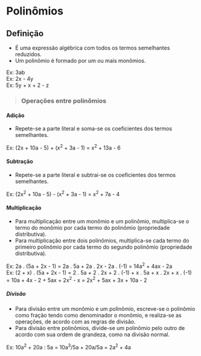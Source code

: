 # Polinômios

## Definição
- É uma expressão algébrica com todos os termos semelhantes reduzidos.
- Um polinômio é formado por um ou mais monômios.

Ex: 3ab    
Ex: 2x - 4y   
Ex: 5y + x + 2 - z  

> ### Operações entre polinômios

#### Adição
- Repete-se a parte literal e soma-se os coeficientes dos termos semelhantes.

Ex: (2x + 10a - 5) + (x<sup>2</sup> + 3a - 1) = x<sup>2</sup> + 13a - 6  

#### Subtração
- Repete-se a parte literal e subtrai-se os coeficientes dos termos semelhantes.

Ex: (2x<sup>2</sup> + 10a - 5) - (x<sup>2</sup> + 3a - 1) = x<sup>2</sup> + 7a - 4

#### Multiplicação
- Para multiplicação entre um monômio e um polinômio, multiplica-se o termo do monômio por cada termo do polinômio (propriedade distributiva).
- Para multiplicação entre dois polinômios, multiplica-se cada termo do primeiro polinômio por cada termo do segundo polinômio (propriedade distributiva).

Ex: 2a . (5a + 2x - 1) = 2a . 5a + 2a . 2x - 2a . (-1) = 14a<sup>2</sup> + 4ax - 2a  
Ex: (2 + x) . (5a + 2x - 1) = 2 . 5a + 2 . 2x + 2 . (-1) + x . 5a + x . 2x + x . (-1) = 10a + 4x - 2 + 5ax + 2x<sup>2</sup> - x = 2x<sup>2</sup> + 5ax + 3x + 10a - 2  

##### Divisão
- Para divisão entre um monômio e um polinômio, escreve-se o polinômio como fração tendo como denominador o monômio, e realiza-se as operações, de acordo com as regras de divisão.
- Para divisão entre polinômios, divide-se um polinômio pelo outro de acordo com sua ordem de grandeza, como na divisão normal.

Ex: 10a<sup>2</sup> + 20a : 5a = 10a<sup>3</sup>/5a + 20a/5a = 2a<sup>2</sup> + 4a
